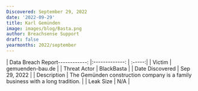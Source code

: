 ```yaml
---
Discovered: September 29, 2022
date: '2022-09-29'
title: Karl Gemünden
image: images/blog/Basta.png
author: Breachsense Support
draft: false
yearmonths: 2022/september
---
```


| Data Breach Report------------:     |:-------------:    | :-----:|
| Victim      | gemuenden-bau.de      | 
| Threat Actor      | BlackBasta      | 
| Date Discovered      | Sep 29, 2022      | 
| Description      | The Gemünden construction company is a family business with a long tradition.       | 
| Leak Size      | N/A      | 

